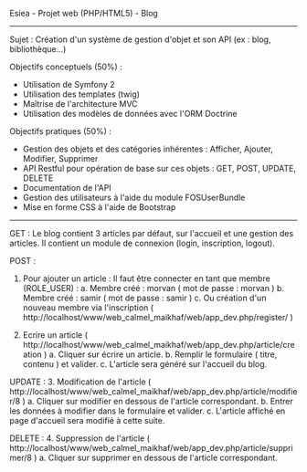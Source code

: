 Esiea - Projet web (PHP/HTML5) - Blog

-------

Sujet : Création d'un système de gestion d'objet et son API (ex : blog, bibliothèque...)

Objectifs conceptuels (50%) :
- Utilisation de Symfony 2
- Utilisation des templates (twig)
- Maîtrise de l'architecture MVC
- Utilisation des modèles de données avec l'ORM Doctrine

Objectifs pratiques (50%) :
- Gestion des objets et des catégories inhérentes : Afficher, Ajouter, Modifier, Supprimer
- API Restful pour opération de base sur ces objets : GET, POST, UPDATE, DELETE
- Documentation de l'API
- Gestion des utilisateurs à l'aide du module FOSUserBundle
- Mise en forme CSS à l'aide de Bootstrap

-------

GET : Le blog contient 3 articles par défaut, sur l'accueil 
et une gestion des articles.
Il contient un module de connexion (login, inscription, logout).

POST :
1. Pour ajouter un article :
	Il faut être connecter en tant que membre (ROLE_USER) :
		a. Membre créé : morvan ( mot de passe : morvan )
		b. Membre créé : samir ( mot de passe : samir )
		c. Ou création d'un nouveau membre via l'inscription ( http://localhost/www/web_calmel_maikhaf/web/app_dev.php/register/ )

2. Ecrire un article ( http://localhost/www/web_calmel_maikhaf/web/app_dev.php/article/creation )
	a. Cliquer sur écrire un article.
	b. Remplir le formulaire ( titre, contenu ) et valider.
	c. L'article sera généré sur l'accueil du blog.

UPDATE :
3. Modification de l'article ( http://localhost/www/web_calmel_maikhaf/web/app_dev.php/article/modifier/8 )
	a. Cliquer sur modifier en dessous de l'article correspondant.
	b. Entrer les données à modifier dans le formulaire et valider.
	c. L'article affiché en page d'accueil sera modifié à cette suite.

DELETE :
4. Suppression de l'article ( http://localhost/www/web_calmel_maikhaf/web/app_dev.php/article/supprimer/8 )
	a. Cliquer sur supprimer en dessous de l'article correspondant.